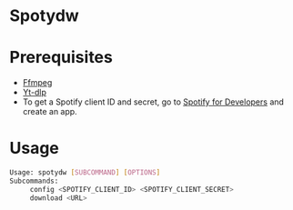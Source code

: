 # Spotydw

# Prerequisites
- [Ffmpeg](https://ffmpeg.org)
- [Yt-dlp](https://github.com/yt-dlp/yt-dlp)
- To get a Spotify client ID and secret, go to [Spotify for Developers](https://developer.spotify.com/dashboard/applications) and create an app.
# Usage
```bash
Usage: spotydw [SUBCOMMAND] [OPTIONS]
Subcommands:
     config <SPOTIFY_CLIENT_ID> <SPOTIFY_CLIENT_SECRET>
     download <URL>
```